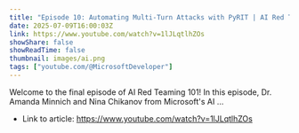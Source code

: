 ```yaml
---
title: "Episode 10: Automating Multi-Turn Attacks with PyRIT | AI Red Teaming 101"
date: 2025-07-09T16:00:03Z
link: https://www.youtube.com/watch?v=1lJLqtlhZOs
showShare: false
showReadTime: false
thumbnail: images/ai.png
tags: ["youtube.com/@MicrosoftDeveloper"]
---
```

Welcome to the final episode of AI Red Teaming 101! In this episode, Dr. Amanda Minnich and Nina Chikanov from Microsoft's AI ...

- Link to article: https://www.youtube.com/watch?v=1lJLqtlhZOs